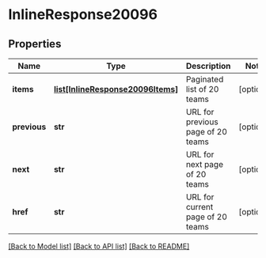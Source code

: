 # InlineResponse20096

## Properties
Name | Type | Description | Notes
------------ | ------------- | ------------- | -------------
**items** | [**list[InlineResponse20096Items]**](InlineResponse20096Items.md) | Paginated list of 20 teams | [optional] 
**previous** | **str** | URL for previous page of 20 teams | [optional] 
**next** | **str** | URL for next page of 20 teams | [optional] 
**href** | **str** | URL for current page of 20 teams | [optional] 

[[Back to Model list]](../README.md#documentation-for-models) [[Back to API list]](../README.md#documentation-for-api-endpoints) [[Back to README]](../README.md)



